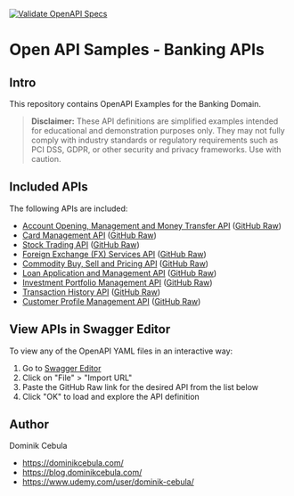 [![Validate OpenAPI Specs](https://github.com/dominikcebula/open-api-samples-banking/actions/workflows/openapi-validate.yml/badge.svg)](https://github.com/dominikcebula/open-api-samples-banking/actions/workflows/openapi-validate.yml)

# Open API Samples - Banking APIs

## Intro

This repository contains OpenAPI Examples for the Banking Domain.

> **Disclaimer:**
> These API definitions are simplified examples intended for educational and demonstration purposes only. They may not
> fully comply with industry standards or regulatory requirements such as PCI DSS, GDPR, or other security and privacy
> frameworks. Use with caution.

## Included APIs

The following APIs are included:

- [Account Opening, Management and Money Transfer API](./account-opening-api.yaml) ([GitHub Raw](https://raw.githubusercontent.com/dominikcebula/open-api-samples-banking/main/account-opening-api.yaml))
- [Card Management API](./card-management-api.yaml) ([GitHub Raw](https://raw.githubusercontent.com/dominikcebula/open-api-samples-banking/main/card-management-api.yaml))
- [Stock Trading API](./stocks-trading-api.yaml) ([GitHub Raw](https://raw.githubusercontent.com/dominikcebula/open-api-samples-banking/main/stocks-trading-api.yaml))
- [Foreign Exchange (FX) Services API](./fx-services-api.yaml) ([GitHub Raw](https://raw.githubusercontent.com/dominikcebula/open-api-samples-banking/main/fx-services-api.yaml))
- [Commodity Buy, Sell and Pricing API](./commodity-api.yaml) ([GitHub Raw](https://raw.githubusercontent.com/dominikcebula/open-api-samples-banking/main/commodity-api.yaml))
- [Loan Application and Management API](./loan-application-api.yaml) ([GitHub Raw](https://raw.githubusercontent.com/dominikcebula/open-api-samples-banking/main/loan-application-api.yaml))
- [Investment Portfolio Management API](./investment-portfolio-api.yaml) ([GitHub Raw](https://raw.githubusercontent.com/dominikcebula/open-api-samples-banking/main/investment-portfolio-api.yaml))
- [Transaction History API](./transaction-history-api.yaml) ([GitHub Raw](https://raw.githubusercontent.com/dominikcebula/open-api-samples-banking/main/transaction-history-api.yaml))
- [Customer Profile Management API](./customer-profile-api.yaml) ([GitHub Raw](https://raw.githubusercontent.com/dominikcebula/open-api-samples-banking/main/customer-profile-api.yaml))

## View APIs in Swagger Editor

To view any of the OpenAPI YAML files in an interactive way:

1. Go to [Swagger Editor](https://editor.swagger.io/)
2. Click on "File" > "Import URL"
3. Paste the GitHub Raw link for the desired API from the list below
4. Click "OK" to load and explore the API definition

## Author

Dominik Cebula

* https://dominikcebula.com/
* https://blog.dominikcebula.com/
* https://www.udemy.com/user/dominik-cebula/
